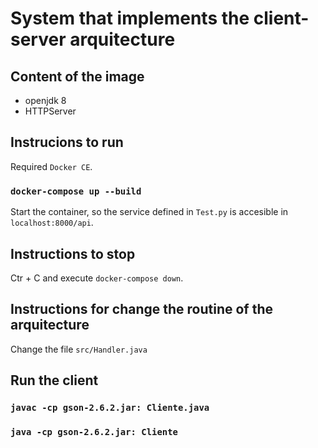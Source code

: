 # System that implements the client-server arquitecture

## Content of the image

- openjdk 8
- HTTPServer

## Instrucions to run
Required `Docker CE`.

### `docker-compose up --build`
Start the container, so the service defined in `Test.py` is accesible in `localhost:8000/api`.

## Instructions to stop

Ctr + C and execute `docker-compose down`.

## Instructions for change the routine of the arquitecture

Change the file `src/Handler.java`

## Run the client

### `javac -cp gson-2.6.2.jar: Cliente.java`
### `java -cp gson-2.6.2.jar: Cliente`
